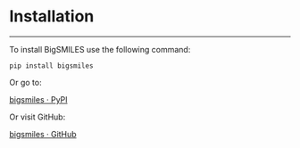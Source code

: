 # Installation
---

To install BigSMILES use the following command:

`pip install bigsmiles`

Or go to:

[bigsmiles · PyPI](https://pypi.org/project/bigsmiles/)


Or visit GitHub:

[bigsmiles · GitHub](https://github.com/dylanwal/BigSMILES)
